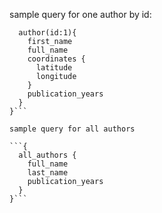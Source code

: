 sample query for one author by id:

```{
  author(id:1){
    first_name
    full_name
    coordinates {
      latitude
      longitude
    }
    publication_years
  }
}```

sample query for all authors

```{
  all_authors {
    full_name
    last_name
    publication_years
  }
}```
